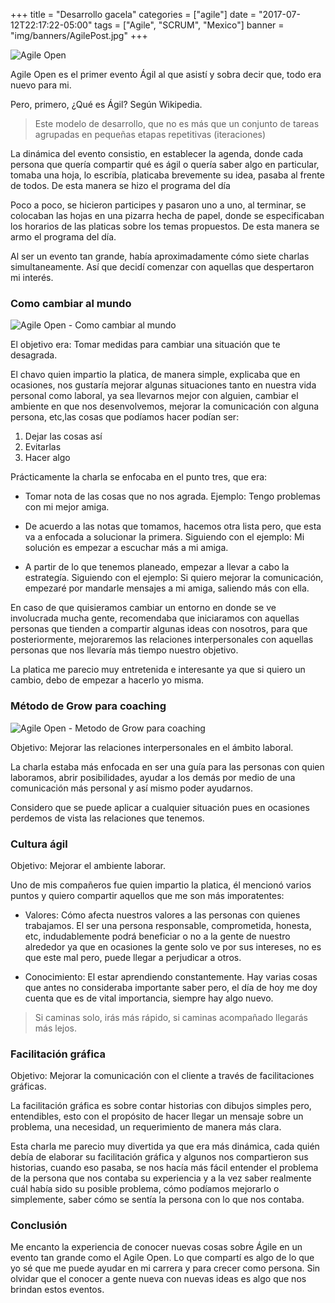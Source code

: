 +++
title = "Desarrollo gacela"
categories = ["agile"]
date = "2017-07-12T22:17:22-05:00"
tags = ["Agile", "SCRUM", "Mexico"]
banner = "img/banners/AgilePost.jpg"
+++

![Agile Open](../../img/post/agile_open/agile1.png)

Agile Open es el primer evento Ágil al que asistí y sobra decir que, todo era nuevo para mi.

Pero, primero, ¿Qué es Ágil? Según Wikipedia.

> Este modelo de desarrollo, que no es más que un conjunto de tareas agrupadas en pequeñas etapas repetitivas (iteraciones)

La dinámica del evento consistio, en establecer la agenda, donde cada persona que quería compartir  qué es ágil o quería saber algo en particular, tomaba una hoja, lo escribía, platicaba brevemente su idea, pasaba al frente de todos. De esta manera se hizo el programa del día

Poco a poco, se hicieron participes y pasaron uno a uno, al terminar, se colocaban las hojas en una pizarra hecha de papel, donde se especificaban los horarios de las platicas sobre los temas propuestos. De esta manera se armo el programa del día.

Al ser un evento tan grande, había aproximadamente cómo siete charlas simultaneamente. Así que decidí comenzar con aquellas que despertaron mi interés. 

### Como cambiar al mundo

![Agile Open - Como cambiar al mundo](../../img/post/agile_open/agile2.jpg)

El objetivo era: Tomar medidas para cambiar una situación que te desagrada. 

El chavo quien impartio la platica, de manera simple, explicaba que en ocasiones, nos gustaría mejorar algunas situaciones tanto en nuestra vida personal como laboral, ya sea llevarnos mejor con alguien, cambiar el ambiente en que nos desenvolvemos, mejorar la comunicación con alguna persona, etc,las cosas que podíamos hacer podían ser: 

1. Dejar las cosas así
2. Evitarlas
3. Hacer algo

Prácticamente la charla se enfocaba en el punto tres, que era:

*  Tomar nota de las cosas que no nos agrada. Ejemplo: Tengo problemas con mi mejor amiga.

*  De acuerdo a las notas que tomamos, hacemos otra lista pero, que esta va a enfocada a solucionar la primera. Siguiendo con el ejemplo:  Mi solución es empezar a escuchar más a mi amiga.

*  A partir de lo que tenemos planeado, empezar a llevar a cabo la estrategía. Siguiendo con el ejemplo: Si quiero mejorar la comunicación, empezaré por mandarle mensajes a mi amiga, saliendo más con ella.

En caso de que quisieramos cambiar un entorno en donde se ve involucrada mucha gente, recomendaba que iniciaramos con aquellas personas que tienden a compartir algunas ideas con nosotros, para que posteriormente, mejoraremos las relaciones interpersonales con aquellas  personas que nos llevaría más tiempo nuestro objetivo.

La platica me parecio muy entretenida e interesante ya que   si quiero un cambio, debo de empezar a hacerlo yo misma. 


### Método de Grow para coaching

![Agile Open - Metodo de Grow para coaching](../../img/post/agile_open/agile3.jpg)

Objetivo: Mejorar las relaciones interpersonales en el ámbito laboral.

La charla estaba más enfocada en ser una guía para las personas con quien laboramos, abrir posibilidades, ayudar a los demás por medio de una comunicación más personal y así mismo poder ayudarnos.

Considero que se puede aplicar a cualquier situación pues en ocasiones perdemos de vista las relaciones que tenemos.  

### Cultura ágil

Objetivo: Mejorar el ambiente laborar. 

Uno de mis compañeros fue quien impartio la platica, él mencionó varios puntos y quiero compartir aquellos que me son más imporatentes:

* Valores:  Cómo afecta nuestros valores a  las personas con quienes trabajamos. El ser una persona responsable, comprometida, honesta, etc, indudablemente podrá beneficiar o no a la gente de nuestro alrededor ya que en ocasiones la gente solo ve por sus intereses, no es que este mal pero, puede llegar a perjudicar a otros.

* Conocimiento: El estar aprendiendo constantemente. Hay varias cosas que antes no consideraba importante saber pero, el día de hoy me doy cuenta que es de vital importancia, siempre hay algo nuevo. 

> Si caminas solo, irás más rápido, si caminas acompañado llegarás más lejos. 

### Facilitación gráfica

Objetivo: Mejorar la comunicación con el cliente a través de facilitaciones gráficas.

La facilitación gráfica es sobre contar  historias con dibujos simples pero, entendibles, esto con el propósito de hacer llegar un mensaje sobre un problema, una necesidad, un requerimiento de manera más clara.

Esta charla me parecio muy divertida ya que era más dinámica, cada quién debía de elaborar su facilitación gráfica y algunos nos compartieron sus historias, cuando eso pasaba, se nos hacía más fácil entender el problema de la persona que nos contaba su experiencia y a la vez saber realmente cuál había sido su posible problema, cómo podíamos mejorarlo o simplemente, saber cómo se sentía la persona con lo que nos contaba. 


### Conclusión

Me encanto la experiencia de conocer nuevas cosas sobre Ágile en un evento tan grande como el Agile Open. Lo que compartí es algo de lo que yo sé que me puede ayudar en mi carrera y para crecer como persona. Sin olvidar que el conocer a gente nueva con nuevas ideas es algo que nos brindan estos eventos.

